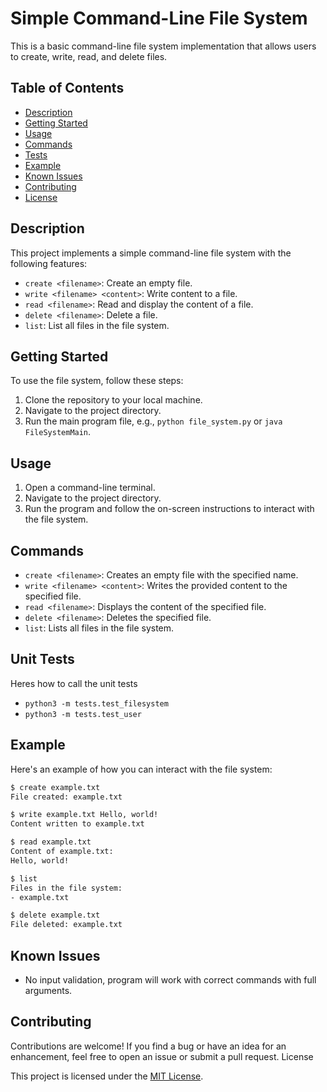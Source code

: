 # Simple Command-Line File System

This is a basic command-line file system implementation that allows users to create, write, read, and delete files.

## Table of Contents
- [Description](#description)
- [Getting Started](#getting-started)
- [Usage](#usage)
- [Commands](#commands)
- [Tests](#unit-tests)
- [Example](#example)
- [Known Issues](#known-issues)
- [Contributing](#contributing)
- [License](#license)

## Description

This project implements a simple command-line file system with the following features:
- `create <filename>`: Create an empty file.
- `write <filename> <content>`: Write content to a file.
- `read <filename>`: Read and display the content of a file.
- `delete <filename>`: Delete a file.
- `list`: List all files in the file system.

## Getting Started

To use the file system, follow these steps:

1. Clone the repository to your local machine.
2. Navigate to the project directory.
3. Run the main program file, e.g., `python file_system.py` or `java FileSystemMain`.

## Usage

1. Open a command-line terminal.
2. Navigate to the project directory.
3. Run the program and follow the on-screen instructions to interact with the file system.

## Commands

- `create <filename>`: Creates an empty file with the specified name.
- `write <filename> <content>`: Writes the provided content to the specified file.
- `read <filename>`: Displays the content of the specified file.
- `delete <filename>`: Deletes the specified file.
- `list`: Lists all files in the file system.

## Unit Tests 

Heres how to call the unit tests
- `python3 -m tests.test_filesystem`
- `python3 -m tests.test_user`

## Example

Here's an example of how you can interact with the file system:

```sh
$ create example.txt
File created: example.txt

$ write example.txt Hello, world!
Content written to example.txt

$ read example.txt
Content of example.txt:
Hello, world!

$ list
Files in the file system:
- example.txt

$ delete example.txt
File deleted: example.txt
```

## Known Issues
- No input validation, program will work with correct commands with full arguments.

## Contributing

Contributions are welcome! If you find a bug or have an idea for an enhancement, feel free to open an issue or submit a pull request.
License

This project is licensed under the [MIT License](LICENSE).
